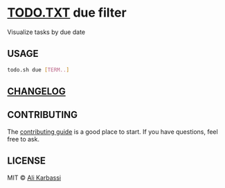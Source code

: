 # [TODO.TXT][todo] due filter

Visualize tasks by due date

## USAGE
```sh
todo.sh due [TERM..]
```

## [CHANGELOG]

[todo]: http://todotxt.com
[CHANGELOG]: CHANGELOG.md

## CONTRIBUTING

The [contributing guide](CODE_OF_CONDUCT.md) is a good place to start. If you have questions, feel free to ask.

## LICENSE

MIT © [Ali Karbassi][karbassi]

[karbassi]: https://github.com/karbassi
